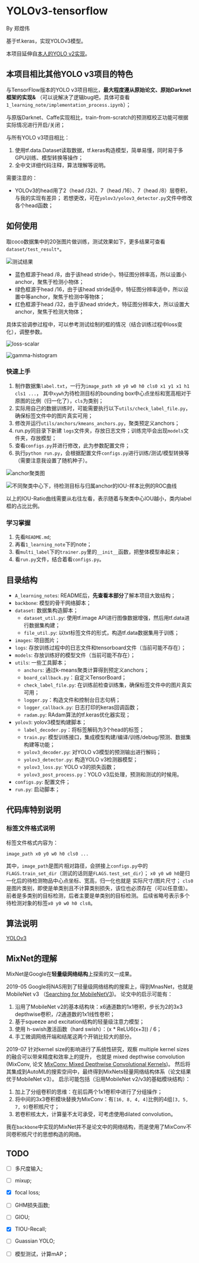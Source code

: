 # YOLOv3-tensorflow

By 郑煜伟

基于tf.keras，实现YOLOv3模型。

本项目延伸自[本人的YOLO v2实现](https://github.com/zheng-yuwei/YOLOv2-tensorflow)。

## 本项目相比其他YOLO v3项目的特色

与TensorFlow版本的YOLO v3项目相比，**最大程度遵从原始论文、原始Darknet框架的实现&**
（可以说解决了逻辑bug吧，具体可查看`1_learning_note/implementation_process.ipynb`）；

与原版Darknet、Caffe实现相比，train-from-scratch的预测框校正功能可根据实际情况进行开启/关闭；

与所有YOLO v3项目相比：
1. 使用tf.data.Dataset读取数据，tf.keras构造模型，简单易懂，同时易于多GPU训练、模型转换等操作；
2. 全中文详细代码注释，算法理解等说明。

需要注意的：
- YOLOv3的head用了2（head /32)、7（head /16）、7（head /8）层卷积，与我的实现有差异；
若想更改，可在`yolov3/yolov3_detector.py`文件中修改各个head函数；

## 如何使用

取coco数据集中的20张图片做训练，测试效果如下，更多结果可查看`dataset/test_result*`。

![测试结果](./dataset/test_result/000009.jpg)

- 蓝色框源于head /8，由于该head stride小，特征图分辨率高，所以设置小anchor，聚焦于检测小物体；
- 绿色框源于head /16，由于该head stride适中，特征图分辨率适中，所以设置中等anchor，聚焦于检测中等物体；
- 红色框源于head /32，由于该head stride大，特征图分辨率大，所以设置大anchor，聚焦于检测大物体；

具体实验调参过程中，可以参考测试绘制的框的情况（结合训练过程中loss变化），调整参数。

![loss-scalar](../images/tensorboard_loss.jpg)

![gamma-histogram](../images/tensorboard_gamma.jpg)


### 快速上手

1. 制作数据集`label.txt`，一行为`image_path x0 y0 w0 h0 cls0 x1 y1 x1 h1 cls1 ...`，
其中`xywh`为待检测目标的bounding box中心点坐标和宽高相对于原图的比例（归一化了），`cls`为类别；
1. 实际用自己的数据训练时，可能需要执行以下`utils/check_label_file.py`，确保标签文件中的图片真实可用；
1. 修改并运行`utils/anchors/kmeans_anchors.py`，聚类预定义anchors；
1. run.py同目录下新建 `logs`文件夹，存放日志文件；训练完毕会出现`models`文件夹，存放模型；
1. 查看`configs.py`并进行修改，此为参数配置文件；
1. 执行`python run.py`，会根据配置文件`configs.py`进行训练/测试/模型转换等（需要注意我设置了随机种子）。

![anchor聚类图](./images/k-menas++anchors.png)

![不同聚类中心下，待检测目标与归属anchor的IOU-样本比例的ROC曲线](./images/IOU-Ratio-curve.png)

以上的IOU-Ratio曲线需要从右往左看，表示随着与聚类中心IOU越小，类内label框的占比比例。

### 学习掌握

1. 先看`README.md`;
2. 再看`1_learning_note`下的note；
3. 看`multi_label`下的`trainer.py`里的`__init__`函数，把整体模型串起来；
4. 看`run.py`文件，结合着看`configs.py`。

## 目录结构

- `A_learning_notes`: README后，**先查看本部分**了解本项目大致结构；
- `backbone`: 模型的骨干网络脚本；
- `dataset`: 数据集构造脚本；
    - `dataset_util.py`: 使用tf.image API进行图像数据增强，然后用tf.data进行数据集构建；
    - `file_util.py`: 以txt标签文件的形式，构造tf.data数据集用于训练；
- `images`: 项目图片；
- `logs`: 存放训练过程中的日志文件和tensorboard文件（当前可能不存在）；
- `models`: 存放训练好的模型文件（当前可能不存在）；
- `utils`: 一些工具脚本；
    - `anchors`: 通过k-means聚类计算得到预定义anchors；
    - `board_callback.py`：自定义TensorBoard；
    - `check_label_file.py`: 在训练前检查训练集，确保标签文件中的图片真实可用；
    - `logger.py`：构造文件和控制台日志句柄；
    - `logger_callback.py`: 日志打印的keras回调函数；
    - `radam.py`: RAdam算法的tf.keras优化器实现；
- `yolov3`: yolov3模型构建脚本；
    - `label_decoder.py`：将标签解码为3个head的标签；
    - `train.py`: 模型训练接口，集成模型构建/编译/训练/debug/预测、数据集构建等功能；
    - `yolov3_decoder.py`: 对YOLO v3模型的预测输出进行解码；
    - `yolov3_detector.py`: 构造YOLO v3检测器模型；
    - `yolov3_loss.py`: YOLO v3的损失函数；
    - `yolov3_post_process.py`：YOLO v3后处理，预测和测试的时候用。
- `configs.py`: 配置文件；
- `run.py`: 启动脚本；


## 代码库特别说明

### 标签文件格式说明

标签文件格式内容为：
```
image_path x0 y0 w0 h0 cls0 ...
```
其中，`image_path`是图片相对路径，会拼接上`configs.py`中的`FLAGS.train_set_dir`（测试的话则是`FLAGS.test_set_dir`）；
`x0 y0 w0 h0`是归一化后的待检测物品中心点坐标、宽高，归一化也就是 实际尺寸/图片尺寸；
`cls0`是图片类别，即使是单类别且不计算类别损失，该位也必须存在（可以任意值）。
前者是多类别的目标检测，后者主要是单类别的目标检测。
后续省略号表示多个待检测对象的标签`x0 y0 w0 h0 cls0`。

## 算法说明

[YOLOv3](https://zheng-yuwei.github.io/2018/12/15/5_YOLOv3/)

## MixNet的理解

MixNet是Google在**轻量级网络结构**上探索的又一成果。

2019-05 Google将NAS用到了轻量级网络结构的搜索上，得到MnasNet，也就是MobileNet v3
（[Searching for MobileNetV3](https://arxiv.org/abs/1905.02244?context=cs))。
论文中的启示可能有：
1. 沿用了MobileNet v2的基本结构块：x6通道数的1x1卷积，步长为2的3x3 depthwise卷积，/2通道数的1x1线性卷积；
1. 基于squeeze and excitation结构的轻量级注意力模型；
1. 使用 h-swish激活函数（hard swish）：(x * ReLU6(x+3)) / 6；
1. 手工微调网络开端和结尾这两个开销比较大的部分。

2019-07 针对kernel size的影响进行了系统性研究，观察 multiple kernel sizes 的融合可以带来精度和效率上的提升，
也就是 mixed depthwise convolution (MixConv,
论文 [MixConv: Mixed Depthwise Convolutional Kernels](https://arxiv.org/abs/1907.09595))。
然后将其集成到AutoML的搜索空间中，最终得到MixNets轻量网络结构体系（论文结果优于MobileNet v3）。
启示可能包括（沿用MobileNet v2/v3的基础模块结构）：
1. 加上了分组卷积的思维：在前后两个1x1卷积中进行了分组操作；
1. 将中间的3x3卷积模块替换为MixConv：有`[16, 8, 4, 4]`比例的4组`[3, 5, 7, 9]`卷积核尺寸；
1. 若卷积核太大，计算量不太可承受，可考虑使用dilated convolution。

我在`backbone`中实现的MixNet并不是论文中的网络结构，而是使用了MixConv不同卷积核尺寸的思想构造的网络。

## TODO
- [ ] 多尺度输入;
- [ ] mixup;
- [x] focal loss;
- [ ] GHM损失函数;
- [ ] GIOU;
- [x] TIOU-Recall;
- [ ] Guassian YOLO;
- [ ] 模型测试，计算mAP；

